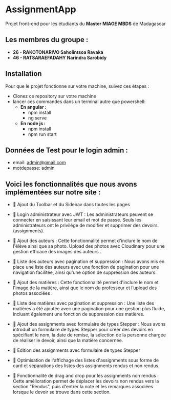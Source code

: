 # AssignmentApp

Projet front-end pour les étudiants du **Master MIAGE MBDS** de Madagascar

## Les membres du groupe : 
- **26 - RAKOTONARIVO Saholintsoa Ravaka**
- **46 - RATSARAEFADAHY Narindra Sarobidy**

## Installation

Pour que le projet fonctionne sur votre machine, suivez ces étapes :
- Clonez ce repository sur votre machine 
- lancer ces commandes dans un terminal autre que powershell:
    - **En angular :**
	    - npm install
	    - ng serve
    - **En node js :**
        - npm install
	    - npm run start

## Données de Test pour le login admin :
- email: admin@gmail.com 
- motdepasse: admin
 	
 	
## Voici les fonctionnalités que nous avons implémentées sur notre site :

- 🌟 Ajout du Toolbar et du Sidenav dans toutes les pages

- 🌟 Login administrateur avec JWT :
Les administrateurs peuvent se connecter en saisissant leur email et mot de passe. 
Seuls les administrateurs ont le privilège de modifier et supprimer des devoirs (assignments).

- 🌟 Ajout des auteurs : 
Cette fonctionnalité permet d'inclure le nom de l'élève ainsi que sa photo.
Upload des photos avec Cloudinary pour une gestion efficace des images des auteurs . 

- 🌟 Liste des auteurs avec pagination et suppression : 
Nous avons mis en place une liste des auteurs avec une fonction de pagination pour une navigation facilitée, ainsi qu'une option de suppression des auteurs.

- 🌟 Ajout des matières : 
Cette fonctionnalité permet d'inclure le nom et l'image de la matière, ainsi que le  nom du professeur  et l’upload des photos associées  .

- 🌟 Liste des matières avec pagination et suppression : 
 Une liste des matières a été ajoutée avec une pagination pour une gestion plus fluide, incluant également une fonction de suppression des matières.

- 🌟 Ajout des assignments avec formulaire de types Stepper :
 Nous avons introduit un formulaire de types Stepper pour créer des devoirs en spécifiant le nom, la date de remise, la sélection de la personne chargée de réaliser le devoir, ainsi que la matière concernée.

- 🌟 Edition des assignments avec formulaire de types Stepper

- 🌟 Optimisation de l'affichage des listes d'assignments sous forme de card et séparations des listes des assignments rendus et non rendus.

- 🌟 Fonctionnalité de drag and drop pour les assignments non rendus : 
Cette amélioration permet de déplacer les devoirs non rendus vers la section "Rendus", puis d'entrer la note et les remarques associées lorsque le devoir se trouve dans cette section.
